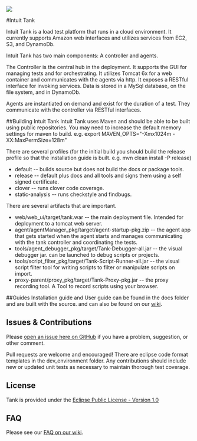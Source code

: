 ![](https://raw.githubusercontent.com/intuit/tank/master/src/TankLogo.gif)

#Intuit Tank

Intuit Tank is a load test platform that runs in a cloud environment. It currently supports Amazon web interfaces and utilizes services from EC2, S3, and DynamoDb.

Intuit Tank has two main components: A controller and agents.

The Controller is the central hub in the deployment. It supports the GUI for managing tests and for orchestrating. It utilizes Tomcat 6x for a web container and communicates with the agents via http. 
It exposes a RESTful interface for invoking services. Data is stored in a MySql database, on the file system, and in DynamoDb.

Agents are instantiated on demand and exist for the duration of a test. They communicate with the controller via RESTful interfaces.

##Building Intuit Tank
Intuit Tank uses Maven and should be able to be built using public repositories. 
You may need to increase the default memory settings for maven to build. e.g. export MAVEN_OPTS="-Xmx1024m -XX:MaxPermSize=128m"

There are several profiles (for the initial build you should build the release profile so that the installation guide is built. e.g. mvn clean install -P release)
* default -- builds source but does not build the docs or package tools.
* release -- default plus docs and all tools and signs them using a self signed certificate.
* clover -- runs clover code coverage.
* static-analysis -- runs checkstyle and findbugs.


There are several artifacts that are important.
* web/web_ui/target/tank.war -- the main deployment file. Intended for deployment to a tomcat web server.
* agent/agentManager_pkg/target/agent-startup-pkg.zip -- the agent app that gets started when the agent starts and manages communicating with the tank controller and coordinating the tests.
* tools/agent_debugger_pkg/target/Tank-Debugger-all.jar -- the visual debugger jar. can be launched to debug scripts or projects.
* tools/script_filter_pkg/target/Tank-Script-Runner-all.jar -- the visual script filter tool for writing scripts to filter or manipulate scripts on import.
* proxy-parent/proxy_pkg/target/Tank-Proxy-pkg.jar -- the proxy recording tool. A Tool to record scripts using your browser. 

##Guides
Installation guide and User guide can be found in the docs folder and are built with the source. and can also be found on our [wiki](https://github.com/intuit/Tank/wiki).

## Issues & Contributions
Please [open an issue here on GitHub](https://github.com/intuit/tank/issues/new) if you have a problem, suggestion, or other comment.

Pull requests are welcome and encouraged! There are eclipse code format templates in the dev_environment folder. 
Any contributions should include new or updated unit tests as necessary to maintain thorough test coverage.

## License
Tank is provided under the [Eclipse Public License - Version 1.0](http://www.eclipse.org/legal/epl-v10.html)

## FAQ
Please see our [FAQ on our wiki](https://github.com/intuit/Tank/wiki/FAQ).
